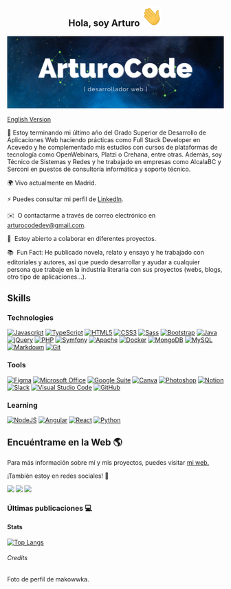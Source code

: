 
## <div align="center">Hola, soy Arturo <img src="./img/hand.gif" width="48px" height="48px"/></div>

<img src="./img/ArturoCode_header.png"/>

[English Version](https://github.com/ArturoCode/ArturoCode/blob/main/README-EN.md)

📜 Estoy terminando mi último año del Grado Superior de Desarrollo de Aplicaciones Web haciendo prácticas como Full Stack Developer en Acevedo y he complementado mis estudios con cursos de plataformas de tecnología como OpenWebinars, Platzi o Crehana, entre otras. Además, soy Técnico de Sistemas y Redes y he trabajado en empresas como AlcalaBC y Serconi en puestos de consultoría informática y soporte técnico.

🌍 Vivo actualmente en Madrid.

⚡ Puedes consultar mi perfil de [LinkedIn](https://www.linkedin.com/in/arturo-urbanos-vara).

✉️  O contactarme a través de correo electrónico en [arturocodedev@gmail.com](mailto:arturocodedev@gmail.com). 

🤝  Estoy abierto a colaborar en diferentes proyectos.

📚  Fun Fact: He publicado novela, relato y ensayo y he trabajado con editoriales y autores, así que puedo desarrollar y ayudar a cualquier persona que trabaje en la industria literaria con sus proyectos (webs, blogs, otro tipo de aplicaciones...).

## Skills

### Technologies

<p align="left">
<a href="https://developer.mozilla.org/en-US/docs/Web/JavaScript" target="_blank" rel="noreferrer"><img src="https://raw.githubusercontent.com/danielcranney/readme-generator/main/public/icons/skills/javascript-colored.svg" width="36" height="36" alt="Javascript" /></a>
<a href="https://www.typescriptlang.org/" target="_blank" rel="noreferrer"><img src="https://raw.githubusercontent.com/danielcranney/readme-generator/main/public/icons/skills/typescript-colored.svg" width="36" height="36" alt="TypeScript" /></a>
<a href="https://developer.mozilla.org/en-US/docs/Glossary/HTML5" target="_blank" rel="noreferrer"><img src="https://raw.githubusercontent.com/danielcranney/readme-generator/main/public/icons/skills/html5-colored.svg" width="36" height="36" alt="HTML5" /></a>
<a href="https://www.w3.org/TR/CSS/#css" target="_blank" rel="noreferrer"><img src="https://raw.githubusercontent.com/danielcranney/readme-generator/main/public/icons/skills/css3-colored.svg" width="36" height="36" alt="CSS3" /></a>
<a href="https://sass-lang.com/" target="_blank" rel="noreferrer"><img src="https://raw.githubusercontent.com/danielcranney/readme-generator/main/public/icons/skills/sass-colored.svg" width="36" height="36" alt="Sass" /></a>
<a href="" target="_blank" rel="noreferrer"><img src="https://raw.githubusercontent.com/danielcranney/profileme-dev/main/public/icons/skills/bootstrap-colored.svg" width="36" height="36" alt="Bootstrap" /></a>
<a href="" target="_blank" rel="noreferrer"><img src="https://raw.githubusercontent.com/danielcranney/profileme-dev/main/public/icons/skills/java-colored.svg" width="36" height="36" alt="Java" /></a>
<a href="" target="_blank" rel="noreferrer"><img src="https://raw.githubusercontent.com/danielcranney/profileme-dev/main/public/icons/skills/jquery-colored.svg" width="36" height="36" alt="jQuery" /></a>
<a href="" target="_blank" rel="noreferrer"><img src="https://raw.githubusercontent.com/danielcranney/profileme-dev/main/public/icons/skills/php-colored.svg" width="36" height="36" alt="PHP" /></a>
<a href="" target="_blank" rel="noreferrer"><img src="https://img.icons8.com/color/48/000000/symfony.png" width="36" height="36" alt="Symfony" /></a>
<a href="" target="_blank" rel="noreferrer"><img src="https://img.icons8.com/external-tal-revivo-shadow-tal-revivo/96/000000/external-apache-a-free-and-open-source-cross-platform-web-server-software-logo-shadow-tal-revivo.png" width="36" height="36" alt="Apache" /></a>
<a href="" target="_blank" rel="noreferrer"><img src="https://img.icons8.com/fluency/48/000000/docker.png" width="36" height="36" alt="Docker" /></a>
<a href="" target="_blank" rel="noreferrer"><img src="https://raw.githubusercontent.com/danielcranney/profileme-dev/main/public/icons/skills/mongodb-colored.svg" width="36" height="36" alt="MongoDB" /></a>
<a href="" target="_blank" rel="noreferrer"><img src="https://raw.githubusercontent.com/danielcranney/profileme-dev/main/public/icons/skills/mysql-colored.svg" width="36" height="36" alt="MySQL" /></a>
<a href="" target="_blank" rel="noreferrer"><img src="https://img.icons8.com/ios-filled/50/000000/markdown.png" width="36" height="36" alt="Markdown" /></a> 
<a href="" target="_blank" rel="noreferrer"><img src="https://img.icons8.com/color/96/000000/git.png" width="36" height="36" alt="Git" /></a>
</p>

### Tools

<p align="left">
<a href="" target="_blank" rel="noreferrer"><img src="https://raw.githubusercontent.com/danielcranney/profileme-dev/main/public/icons/skills/figma-colored.svg" width="36" height="36" alt="Figma" /></a>
<a href="" target="_blank" rel="noreferrer"><img src="https://img.icons8.com/color/96/000000/office-365.png" width="36" height="36" alt="Microsoft Office" /></a>
<a href="" target="_blank" rel="noreferrer"><img src="https://img.icons8.com/color/96/000000/google-logo.png" width="36" height="36" alt="Google Suite" /></a>
<a href="" target="_blank" rel="noreferrer"><img src="https://img.icons8.com/cute-clipart/128/000000/canva-app.png" width="36" height="36" alt="Canva" /></a>
<a href="" target="_blank" rel="noreferrer"><img src="https://raw.githubusercontent.com/danielcranney/profileme-dev/main/public/icons/skills/photoshop-colored.svg" width="36" height="36" alt="Photoshop" /></a>
<a href="" target="_blank" rel="noreferrer"><img src="https://img.icons8.com/glyph-neue/64/000000/notion.png" width="36" height="36" alt="Notion" /></a>
<a href="" target="_blank" rel="noreferrer"><img src="https://img.icons8.com/color/96/000000/slack-new.png" width="36" height="36" alt="Slack" /></a>
<a href="" target="_blank" rel="noreferrer"><img src="https://img.icons8.com/color/96/000000/visual-studio-code-2019.png" width="36" height="36" alt="Visual Studio Code" /></a>
<a href="" target="_blank" rel="noreferrer"><img src="https://img.icons8.com/ios-filled/50/000000/github.png" width="36" height="36" alt="GitHub" /></a>
</p>

### Learning

<p align="left">
<a href="https://nodejs.org/en/" target="_blank" rel="noreferrer"><img src="https://raw.githubusercontent.com/danielcranney/readme-generator/main/public/icons/skills/nodejs-colored.svg" width="36" height="36" alt="NodeJS" /></a>
<a href="" target="_blank" rel="noreferrer"><img src="https://raw.githubusercontent.com/danielcranney/profileme-dev/main/public/icons/skills/angularjs-colored.svg" width="36" height="36" alt="Angular" /></a>
<a href="https://es.reactjs.org/" target="_blank" rel="noreferrer"><img src="https://raw.githubusercontent.com/danielcranney/readme-generator/main/public/icons/skills/react-colored.svg" width="36" height="36" alt="React" /></a>
<a href="https://www.python.org/" target="_blank" rel="noreferrer"><img src="https://raw.githubusercontent.com/danielcranney/readme-generator/main/public/icons/skills/python-colored.svg" width="36" height="36" alt="Python" /></a>
</p>


## Encuéntrame en la Web 🌎

Para más información sobre mí y mis proyectos, puedes visitar [mi web.](https://arturocode.super.site/) 


¡También estoy en redes sociales! 📱

<p align="left">
<a href="https://www.twitter.com/ArturoCode"><img src="https://img.shields.io/badge/Twitter-1DA1F2?style=for-the-badge&logo=twitter&logoColor=white"/></a> <a href="https://www.linkedin.com/in/arturo-urbanos-vara"><img src="https://img.shields.io/badge/LinkedIn-0077B5?style=for-the-badge&logo=linkedin&logoColor=white"/></a> <a href="https://www.buymeacoffee.com/arturocode"><img src="https://img.shields.io/badge/Buy_Me_A_Coffee-FFDD00?style=for-the-badge&logo=buy-me-a-coffee&logoColor=black"/></a>
</p>

### Últimas publicaciones 💻



#### Stats

[![Top Langs](https://github-readme-stats.vercel.app/api/top-langs/?username=arturocode&hide=css&layout=compact)](https://github.com/anuraghazra/github-readme-stats)
        
###### Credits

Foto de perfil de makowwka.
